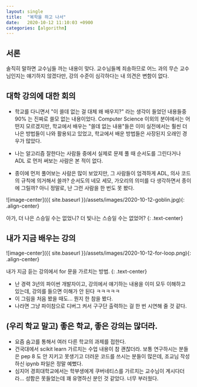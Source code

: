 ```yaml
---
layout: single
title:  "복학을 하고 나서"
date:   2020-10-12 11:10:03 +0900
categories: [algorithm]
--- 
```


## 서론

솔직히 말하면 교수님들 까는 내용이 맞다. 교수님들꼐 죄송하므로 어느 과의 무슨 교수님인지는 얘기하지 않겠다만,
강의 수준이 심각하다는 내 의견은 변함이 없다.


## 대학 강의에 대한 회의

- 학교를 다니면서 "이 쓸데 없는 걸 대체 왜 배우지?" 라는 생각이 들었던 내용들중 90% 는 진짜로 쓸모 없는 내용이었다.
Computer Science 이외의 분야에서는 어떤지 모르겠지만, 학교에서 배우는 "쓸데 없는 내용"들은 이미 실전에서는 훨씬 더 나은
방법들이 나와 활용되고 있었고, 학교에서 배운 방법들은 사장된지 오래인 경우가 많았다.

- 나는 알고리즘 잘한다는 사람들 중에서 실제로 문제 풀 때 순서도를 그린다거나 ADL 로 먼저 써보는 사람은 본 적이 없다.

- 종이에 먼저 풀어보는 사람은 많이 보았지만, 그 사람들이 엄격하게 ADL, 의사 코드의 규칙에 의거해서 쓸까? 순서도의
 네모 세모, 가오리의 의미를 다 생각하면서 종이에 그릴까? 아니 정말로, 난 그런 사람을 한 번도 못 봤다.

![image-center]({{ site.baseurl }}/assets/images/2020-10-12-goblin.jpg){: .align-center}

아가, 더 나은 스승일 수는 없었니? 더 빛나는 스승일 수는 없었어?
{: .text-center}

## 내가 지금 배우는 강의

![image-center]({{ site.baseurl }}/assets/images/2020-10-12-for-loop.png){: .align-center}

내가 지금 듣는 강의에서 for 문을 가르치는 방법.
{: .text-center}

- 난 경력 3년의 파이썬 개발자이고, 강의에서 얘기하는 내용을 이미 모두 이해하고 있는데, 강의를 들으면 이해가 안 된다 ㅋㅋㅋㅋㅋ 
- 이 그림을 처음 봤을 때도... 뭔지 한 참을 봤다. 
- 나라면 그냥 파이참으로 디버그 켜서 구구단 출력하는 걸 한 번 시연해 줄 것 같다.

## (우리 학교 말고) 좋은 학교, 좋은 강의는 많더라.

- 요즘 숨고를 통해서 여러 다른 학교의 과제를 접한다.
- 건국대에서 scikit learn 가르치는 수업 내용이 참 괜찮더라. 보통 연구하시는 분들은 pep 8 도 안 지키고 못생기고 더러운 코드를
쓰시는 분들이 많은데, 조교님 작성하신 ipynb 파일은 정말 예뻤다.
- 심지어 경희대학교에서는 학부생에게 쿠버네티스를 가르치는 교수님이 계시다더라... 성함은 못들었는데 
꽤 유명하신 분인 것 같았다. 너무 부러웠다.



